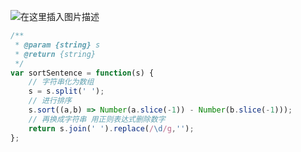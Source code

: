 ﻿![在这里插入图片描述](https://img-blog.csdnimg.cn/20210530110743302.png?x-oss-process=image/watermark,type_ZmFuZ3poZW5naGVpdGk,shadow_10,text_aHR0cHM6Ly9ibG9nLmNzZG4ubmV0L3FxXzUyMjA3NzI4,size_16,color_FFFFFF,t_70#pic_center)

```javascript
/**
 * @param {string} s
 * @return {string}
 */
var sortSentence = function(s) {
    // 字符串化为数组
    s = s.split(' ');
    // 进行排序
    s.sort((a,b) => Number(a.slice(-1)) - Number(b.slice(-1)));
    // 再换成字符串 用正则表达式删除数字
    return s.join(' ').replace(/\d/g,'');
};

```

